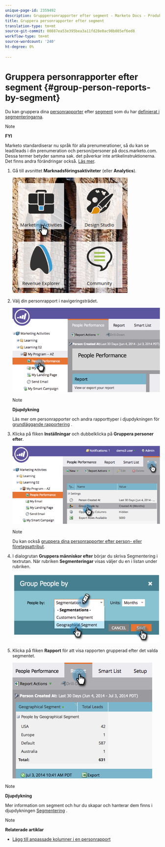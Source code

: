 ```yaml
---
unique-page-id: 2359492
description: Grupppersonrapporter efter segment - Marketo Docs - Produktdokumentation
title: Gruppera personrapporter efter segment
translation-type: tm+mt
source-git-commit: 00887ea53e395bea3a11fd28e0ac98b085ef6ed8
workflow-type: tm+mt
source-wordcount: '240'
ht-degree: 0%

---
```



# Gruppera personrapporter efter segment {#group-person-reports-by-segment}

Du kan gruppera dina [personrapporter](http://docs.marketo.com/display/docs/basic+reporting) efter [segment](http://docs.marketo.com/display/docs/basic+reporting) som du har [definierat i segmenteringarna](create-a-segmentation.md).

>[!NOTE]
>
>**FYI**
>
>Marketo standardiserar nu språk för alla prenumerationer, så du kan se lead/leads i din prenumeration och person/personer på docs.marketo.com. Dessa termer betyder samma sak. det påverkar inte artikelinstruktionerna. Det finns andra förändringar också. [Läs mer](http://docs.marketo.com/display/DOCS/Updates+to+Marketo+Terminology).

1. Gå till avsnittet **Marknadsföringsaktiviteter** (eller **Analytics**).

   ![](assets/image2017-3-28-8-3a43-3a9.png)

1. Välj din personrapport i navigeringsträdet.

   ![](assets/image2017-3-28-9-3a25-3a0.png)

   >[!NOTE]
   >
   >**Djupdykning**
   >
   >
   >Läs mer om personrapporter och andra rapporttyper i djupdykningen för [grundläggande rapportering](http://docs.marketo.com/display/docs/basic+reporting) .

1. Klicka på fliken **Inställningar** och dubbelklicka på **Gruppera personer efter**.

   ![](assets/image2017-3-28-9-3a25-3a22.png)

   >[!NOTE]
   >
   >Du kan också [gruppera dina personrapporter efter person- eller företagsattribut](http://docs.marketo.com/display/DOCS/Group+Person+Reports+by+Attribute).

1. I dialogrutan **Gruppera människor efter** börjar du skriva Segmentering i textrutan. När rubriken **Segmenteringar** visas väljer du en i listan under rubriken.

   ![](assets/image2017-3-28-9-3a25-3a55.png)

1. Klicka på fliken **Rapport** för att visa rapporten grupperad efter det valda segmentet.

   ![](assets/image2017-3-28-9-3a26-3a13.png)

>[!NOTE]
>
>**Djupdykning**
>
>Mer information om segment och hur du skapar och hanterar dem finns i djupdykningen [Segmentering](http://docs.marketo.com/display/docs/segmentation+and+snippets) .

>[!NOTE]
>
>**Relaterade artiklar**
>
>* [Lägg till anpassade kolumner i en personrapport](../../../../product-docs/reporting/basic-reporting/editing-reports/add-custom-columns-to-a-person-report.md)

>



